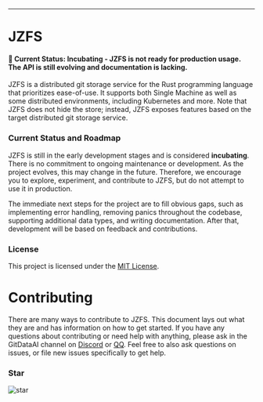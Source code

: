 
---

# JZFS


#### 🚧 Current Status: Incubating - JZFS is not ready for production usage. The API is still evolving and documentation is lacking.

JZFS is a distributed git storage service for the Rust programming language that prioritizes ease-of-use. It supports both Single Machine as well as some distributed environments, including Kubernetes and more. Note that JZFS does not hide the store; instead, JZFS exposes features based on the target distributed git storage service.

### Current Status and Roadmap

JZFS is still in the early development stages and is considered **incubating**. There is no commitment to ongoing maintenance or development. As the project evolves, this may change in the future. Therefore, we encourage you to explore, experiment, and contribute to JZFS, but do not attempt to use it in production.

The immediate next steps for the project are to fill obvious gaps, such as implementing error handling, removing panics throughout the codebase, supporting additional data types, and writing documentation. After that, development will be based on feedback and contributions.

### License

This project is licensed under the [MIT License].

[MIT License]: LICENSE

# Contributing

There are many ways to contribute to JZFS. This document lays out what they
are and has information on how to get started. If you have any questions about
contributing or need help with anything, please ask in the GitDataAI channel
on [Discord](https://discord.gg/THH43bUJgj) or [QQ](https://qm.qq.com/q/6CPL9T96TK). Feel free to also ask questions
on issues, or file new issues specifically to get help.

### Star
![star](https://github-nicelee.vercel.app/h/GitDataAI/jzfs-rust)

